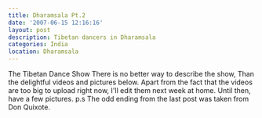 ```yaml
---
title: Dharamsala Pt.2
date: '2007-06-15 12:16:16'
layout: post
description: Tibetan dancers in Dharamsala
categories: India
location: Dharamsala
---
```

The Tibetan Dance Show There is no better way to describe the show, Than the delightful videos and pictures below. Apart from the fact that the videos are too big to upload right now, I'll edit them next week at home. Until then, have a few pictures. p.s The odd ending from the last post was taken from Don Quixote.
